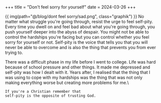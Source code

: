+++
title = "Don't feel sorry for yourself"
date = 2024-03-26
+++

{{ img(path="@/blog/dont feel sorry/sad.png", class="graphik") }} No matter what struggle you're going through, resist the urge to feel self-pity. Every time you dwell on and feel bad about what you're going through, you push yourself deeper into the abyss of despair. You might not be able to control <!-- the mental issues afflicting your mind or --> the hardships you're facing but you can control whether you feel sorry for yourself or not. Self-pity is the voice that tells you that you will never be able to overcome and is also the thing that prevents you from ever trying to.

There was a difficult phase in my life before I went to college. Life was hard because of school pressure and other things. It made me depressed and self-pity was how I dealt with it. Years after, I realised that the thing that I was using to cope with my hardships was the thing that was not only making everything worse but creating more problems for me.\
``` 
If you're a Christian remember that 
self-pity is the opposite of trusting God.
```